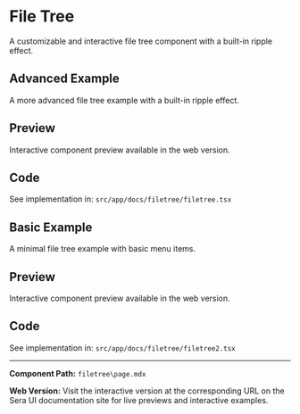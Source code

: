# File Tree
A customizable and interactive file tree component with a built-in ripple effect.

## Advanced Example
 A more advanced file tree example with a built-in ripple effect.

## Preview

Interactive component preview available in the web version.

## Code

See implementation in: `src/app/docs/filetree/filetree.tsx`

## Basic Example
 A minimal file tree example with basic menu items.

## Preview

Interactive component preview available in the web version.

## Code

See implementation in: `src/app/docs/filetree/filetree2.tsx`

---

**Component Path:** `filetree\page.mdx`

**Web Version:** Visit the interactive version at the corresponding URL on the Sera UI documentation site for live previews and interactive examples.
